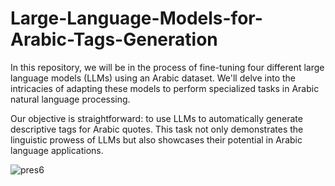 # Large-Language-Models-for-Arabic-Tags-Generation
In this repository, we will be in the process of fine-tuning four different large language models (LLMs) using an Arabic dataset. We'll delve into the intricacies of adapting these models to perform specialized tasks in Arabic natural language processing. 

Our objective is straightforward: to use LLMs to automatically generate descriptive tags for Arabic quotes. 
This task not only demonstrates the linguistic prowess of LLMs but also showcases their potential in Arabic language applications.

![pres6](https://github.com/BoulahiaAhmed/Large-Language-Models-for-Arabic-Tags-Generation/assets/45523231/bcf56861-4bc6-4a72-9fe3-b7ae11620595)
